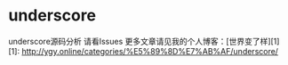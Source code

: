# underscore
underscore源码分析
请看Issues
更多文章请见我的个人博客：[世界变了样][1]
   [1]: http://ygy.online/categories/%E5%89%8D%E7%AB%AF/underscore/
